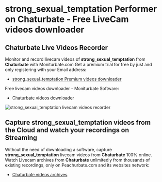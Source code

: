 # strong_sexual_temptation Performer on Chaturbate - Free LiveCam videos downloader

## Chaturbate Live Videos Recorder

Monitor and record livecam videos of **strong_sexual_temptation** from **Chaturbate** with Moniturbate.com
Get a premium trial for free by just and only registering with your Email address:
* [strong_sexual_temptation Premium videos downloader](https://moniturbate.com/request-demo-licence-key.html)

Free livecam videos downloader - Moniturbate Software:
* [Chaturbate videos downloader](https://moniturbate.com/moniturbate-download-software.html)

![strong_sexual_temptation livecam videos recorder](https://peachurnet.com/templates/moniturbate-software.png)


## Capture strong_sexual_temptation videos from the Cloud and watch your recordings on Streaming

Without the need of downloading a software, capture **strong_sexual_temptation** livecam videos from **Chaturbate** 100% online.
Watch Livecam archives from **Chaturbate** unlimitedly from thousands of existing recordings, only on Peachurbate.com and its websites network:
* [Chaturbate videos archives](https://peachurnet.com/)